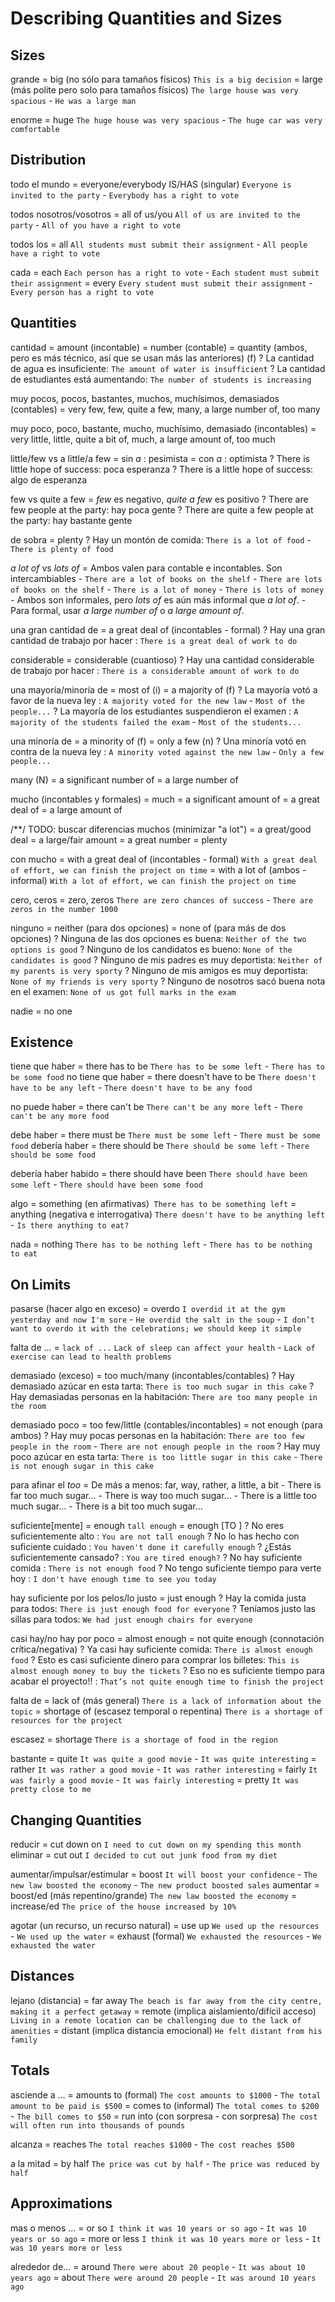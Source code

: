 # Describing Quantities and Sizes


<!-- TODO: 📅 /**/ Insertar aquí "4. So and Such.MD" -->



## Sizes

grande
    = big (no sólo para tamaños físicos) `This is a big decision`
    = large (más polite pero solo para tamaños físicos) `The large house was very spacious` - `He was a large man`

enorme
    = huge `The huge house was very spacious` - `The huge car was very comfortable`


## Distribution

todo el mundo
    = everyone/everybody IS/HAS (singular) `Everyone is invited to the party` - `Everybody has a right to vote`

todos nosotros/vosotros
    = all of us/you  `All of us are invited to the party` - `All of you have a right to vote`

todos los
    = all `All students must submit their assignment` - `All people have a right to vote`

cada
    = each `Each person has a right to vote` - `Each student must submit their assignment`
    = every `Every student must submit their assignment` - `Every person has a right to vote`


## Quantities

cantidad
    = amount (incontable)
    = number (contable)
    = quantity (ambos, pero es más técnico, así que se usan más las anteriores) (f)
    ? La cantidad de agua es insuficiente:  `The amount of water is insufficient`
    ? La cantidad de estudiantes está aumentando: `The number of students is increasing`

muy pocos, pocos, bastantes, muchos, muchísimos, demasiados (contables)
    = very few, few, quite a few, many, a large number of, too many

muy poco, poco, bastante, mucho, muchísimo, demasiado (incontables)
    = very little, little, quite a bit of, much, a large amount of, too much


little/few vs a little/a few
    = sin _a_ : pesimista
    = con _a_ : optimista
    ? There is little hope of success: poca esperanza
    ? There is a little hope of success: algo de esperanza

few vs quite a few
    = _few_ es negativo, _quite a few_ es positivo
    ? There are few people at the party: hay poca gente
    ? There are quite a few people at the party: hay bastante gente

de sobra
    = plenty
    ? Hay un montón de comida: `There is a lot of food` - `There is plenty of food`

_a lot of_ vs _lots of_
    = Ambos valen para contable e incontables. Son intercambiables
        - `There are a lot of books on the shelf` - `There are lots of books on the shelf`
        - `There is a lot of money` - `There is lots of money`
        - Ambos son informales, pero _lots of_ es aún más informal que _a lot of_.
        - Para formal, usar _a large number of_ o _a large amount of_.

una gran cantidad de
    = a great deal of (incontables - formal)
    ? Hay una gran cantidad de trabajo por hacer : `There is a great deal of work to do`

considerable
    = considerable (cuantioso)
    ? Hay una cantidad considerable de trabajo por hacer : `There is a considerable amount of work to do`

una mayoría/minoría de
    = most of (i)
    = a majority of (f)
    ? La mayoría votó a favor de la nueva ley : `A majority voted for the new law` - `Most of the people...`
    ? La mayoría de los estudiantes suspendieron el examen : `A majority of the students failed the exam` - `Most of the students...`

una minoría de
    = a minority of (f)
    = only a few (n)
    ? Una minoría votó en contra de la nueva ley : `A minority voted against the new law` - `Only a few people...`

many (N)
    = a significant number of
    = a large number of


mucho (incontables y formales)
    = much
    = a significant amount of
    = a great deal of
    = a large amount of

/**/ TODO: buscar diferencias
muchos (minimizar "a lot")
= a great/good deal
= a large/fair amount
= a great number
= plenty

con mucho
    = with a great deal of (incontables - formal) `With a great deal of effort, we can finish the project on time`
    = with a lot of (ambos - informal) `With a lot of effort, we can finish the project on time`


cero, ceros = zero, zeros `There are zero chances of success` - `There are zeros in the number 1000`

ninguno
    = neither (para dos opciones)
    = none of (para más de dos opciones)
    ? Ninguna de las dos opciones es buena: `Neither of the two options is good`
    ? Ninguno de los candidatos es bueno: `None of the candidates is good`
    ? Ninguno de mis padres es muy deportista: `Neither of my parents is very sporty`
    ? Ninguno de mis amigos es muy deportista: `None of my friends is very sporty`
    ? Ninguno de nosotros sacó buena nota en el examen: `None of us got full marks in the exam`

nadie = no one


## Existence

tiene que haber = there has to be `There has to be some left` - `There has to be some food`
no tiene que haber = there doesn't have to be `There doesn't have to be any left` - `There doesn't have to be any food`

no puede haber  = there can't be `There can't be any more left` - `There can't be any more food`

debe haber = there must be `There must be some left` - `There must be some food`
debería haber = there should be `There should be some left` - `There should be some food`

debería haber habido = there should have been `There should have been some left` - `There should have been some food`

algo
    = something (en afirmativas)` There has to be something left`
    = anything (negativa e interrogativa) `There doesn't have to be anything left` - `Is there anything to eat?`

nada = nothing `There has to be nothing left` - `There has to be nothing to eat`


## On Limits

pasarse (hacer algo en exceso)
    = overdo `I overdid it at the gym yesterday and now I'm sore` - `He overdid the salt in the soup` - `I don’t want to overdo it with the celebrations; we should keep it simple`


falta de ... = `lack of ...` `Lack of sleep can affect your health` - `Lack of exercise can lead to health problems`


demasiado (exceso)
    = too much/many (incontables/contables)
    ? Hay demasiado azúcar en esta tarta: `There is too much sugar in this cake`
    ? Hay demasiadas personas en la habitación: `There are too many people in the room`

demasiado poco
    = too few/little (contables/incontables)
    = not enough (para ambos)
    ? Hay muy pocas personas en la habitación: `There are too few people in the room` - `There are not enough people in the room`
    ? Hay muy poco azúcar en esta tarta: `There is too little sugar in this cake` - `There is not enough sugar in this cake`


para afinar el _too_
    = De más a menos: far, way, rather, a little, a bit
        - There is far too much sugar...
        - There is way too much sugar...
        - There is a little too much sugar...
        - There is a bit too much sugar...

suficiente[mente]
    = <adjective> enough `tall enough`
    = enough <object> [TO <base>]
    ? No eres suficientemente alto : `You are not tall enough`
    ? No lo has hecho con suficiente cuidado : `You haven't done it carefully enough`
    ? ¿Estás suficientemente cansado? : `You are tired enough?`
    ? No hay suficiente comida : `There is not enough food`
    ? No tengo suficiente tiempo para verte hoy : `I don't have enough time to see you today`

hay suficiente por los pelos/lo justo
    = just enough
    ? Hay la comida justa para todos: `There is just enough food for everyone`
    ? Teníamos justo las sillas para todos: `We had just enough chairs for everyone`

casi hay/no hay por poco
    = almost enough
    = not quite enough (connotación crítica/negativa)
    ? Ya casi hay suficiente comida: `There is almost enough food`
    ? Esto es casi suficiente dinero para comprar los billetes: `This is almost enough money to buy the tickets`
    ? Eso no es suficiente tiempo para acabar el proyecto!! : `That’s not quite enough time to finish the project`


falta de
    = lack of (más general) `There is a lack of information about the topic`
    = shortage of (escasez temporal o repentina) `There is a shortage of resources for the project`

escasez = shortage `There is a shortage of food in the region`




<!-- TODO: 📅 /**/ bastante: los siguientes son para contables o incontables? -->

bastante
    = quite `It was quite a good movie` - `It was quite interesting`
    = rather `It was rather a good movie` - `It was rather interesting`
    = fairly `It was fairly a good movie` - `It was fairly interesting`
    = pretty `It was pretty close to me`

## Changing Quantities

reducir = cut down on `I need to cut down on my spending this month`
eliminar = cut out `I decided to cut out junk food from my diet`

aumentar/impulsar/estimular = boost `It will boost your confidence` - `The new law boosted the economy` - `The new product boosted sales`
aumentar
    = boost/ed (más repentino/grande) `The new law boosted the economy`
    = increase/ed `The price of the house increased by 10%`

agotar (un recurso, un recurso natural)
    = use up `We used up the resources` - `We used up the water`
    = exhaust (formal) `We exhausted the resources` - `We exhausted the water`


## Distances

lejano (distancia)
    = far away `The beach is far away from the city centre, making it a perfect getaway`
    = remote (implica aislamiento/difícil acceso) `Living in a remote location can be challenging due to the lack of amenities`
    = distant (implica distancia emocional) `He felt distant from his family`

## Totals

asciende a ...
    = amounts to (formal) `The cost amounts to $1000` - `The total amount to be paid is $500`
    = comes to (informal) `The total comes to $200` - `The bill comes to $50`
    = run into (con sorpresa - con sorpresa) `The cost will often run into thousands of pounds`

alcanza = reaches `The total reaches $1000` - `The cost reaches $500`

a la mitad = by half `The price was cut by half` - `The price was reduced by half`

## Approximations

mas o menos ...
    = or so `I think it was 10 years or so ago` - `It was 10 years or so ago`
    = more or less `I think it was 10 years more or less` - `It was 10 years more or less`

alrededor de...
    = around `There were about 20 people` - `It was about 10 years ago`
    = about `There were around 20 people` - `It was around 10 years ago`

